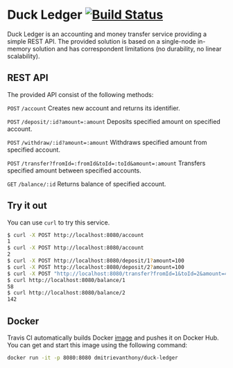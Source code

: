 # Duck Ledger [![Build Status](https://travis-ci.org/dmitrievanthony/duck-ledger.svg?branch=master)](https://travis-ci.org/dmitrievanthony/duck-ledger) #

Duck Ledger is an accounting and money transfer service providing a simple REST API. The provided solution is based on a
single-node in-memory solution and has correspondent limitations (no durability, no linear scalability).

## REST API ##

The provided API consist of the following methods:

`POST` `/account` Creates new account and returns its identifier.

`POST` `/deposit/:id?amount=:amount` Deposits specified amount on specified account.

`POST` `/withdraw/:id?amount=:amount` Withdraws specified amount from specified account.

`POST` `/transfer?fromId=:fromId&toId=:toId&amount=:amount`  Transfers specified amount between specified
accounts.

`GET` `/balance/:id` Returns balance of specified account.

## Try it out ##

You can use `curl` to try this service.

```bash
$ curl -X POST http://localhost:8080/account
1
$ curl -X POST http://localhost:8080/account
2
$ curl -X POST http://localhost:8080/deposit/1?amount=100
$ curl -X POST http://localhost:8080/deposit/2?amount=100
$ curl -X POST "http://localhost:8080/transfer?fromId=1&toId=2&amount=42"
$ curl http://localhost:8080/balance/1
58
$ curl http://localhost:8080/balance/2
142
```

## Docker ##

Travis CI automatically builds Docker [image](https://cloud.docker.com/repository/docker/dmitrievanthony/duck-ledger) and pushes it on Docker Hub. You can get and start this image using the following command:

```bash
docker run -it -p 8080:8080 dmitrievanthony/duck-ledger
```
